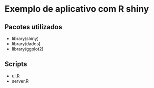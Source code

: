# Exemplo de aplicativo com R shiny

## Pacotes utilizados

- library(shiny)
- library(dados)
- library(ggplot2)

## Scripts

- ui.R
- server.R
